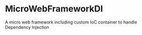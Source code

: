 # MicroWebFrameworkDI
A micro web framework including custom IoC container to handle Dependency Injection
